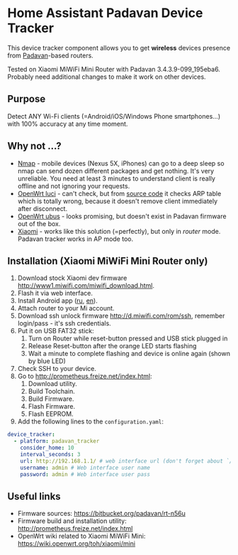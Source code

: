 # Home Assistant Padavan Device Tracker

This device tracker component allows you to get **wireless** devices presence from 
[Padavan](https://bitbucket.org/padavan/rt-n56u)-based routers.

Tested on Xiaomi MiWiFi Mini Router with Padavan 3.4.3.9-099_195eba6. Probably need additional changes to make it work 
on other devices.

Purpose
-------

Detect ANY Wi-Fi clients (=Android/iOS/Windows Phone smartphones...) with 100% accuracy at any time moment.

Why not ...?
------------
  
  - [Nmap](https://home-assistant.io/components/device_tracker.nmap_tracker/) - mobile devices (Nexus 5X, iPhones) can
    go to a deep sleep so nmap can send dozen different packages and get nothing. It's very unreliable. You need at 
    least 3 minutes to understand client is really offline and not ignoring your requests.
  - [OpenWrt luci](https://home-assistant.io/components/device_tracker.luci/) - can't check, but from [source code](https://github.com/home-assistant/home-assistant/blob/dev/homeassistant/components/device_tracker/luci.py#L101)
    it checks ARP table which is totally wrong, because it doesn't remove client immediately after disconnect.
  - [OpenWrt ubus](https://home-assistant.io/components/device_tracker.ubus/) - looks promising, but doesn't exist in
    Padavan firmware out of the box.
  - [Xiaomi](https://home-assistant.io/components/device_tracker.xiaomi/) - works like this solution (=perfectly), 
    but only in _router_ mode. Padavan tracker works in AP mode too.

Installation (Xiaomi MiWiFi Mini Router only)
------------------------------------------

1. Download stock Xiaomi dev firmware http://www1.miwifi.com/miwifi_download.html.
2. Flash it via web interface.
3. Install Android app ([ru](https://4pda.ru/forum/index.php?showtopic=661224), 
[en](http://xiaomi.eu/community/threads/xiaomi-router-app-translation.25386/page-3#post-262621)).
4. Attach router to your Mi account.
5. Download ssh unlock firmware http://d.miwifi.com/rom/ssh, remember login/pass - it's ssh credentials.
6. Put it on USB FAT32 stick:
   1. Turn on Router while reset-button pressed and USB stick plugged in
   2. Release Reset-button after the orange LED starts flashing
   3. Wait a minute to complete flashing and device is online again (shown by blue LED)
7. Check SSH to your device.
8. Go to http://prometheus.freize.net/index.html:
   1. Download utility.
   2. Build Toolchain.
   3. Build Firmware.
   4. Flash Firmware.
   5. Flash EEPROM.
9. Add the following lines to the `configuration.yaml`:
   
  ```yaml
  device_tracker:
    - platform: padavan_tracker
      consider_home: 10
      interval_seconds: 3
      url: http://192.168.1.1/ # web interface url (don't forget about `/` in the end)
      username: admin # Web interface user name
      password: admin # Web interface user pass
  ```  

Useful links
-------------
 
 - Firmware sources: https://bitbucket.org/padavan/rt-n56u
 - Firmware build and installation utility: http://prometheus.freize.net/index.html
 - OpenWrt wiki related to Xiaomi MiWiFi Mini: https://wiki.openwrt.org/toh/xiaomi/mini